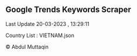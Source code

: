 

## Google Trends Keywords Scraper 
 
Last Update 20-03-2023 , 13:29:11

Country List :
VIETNAM.json



© Abdul Muttaqin 
